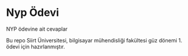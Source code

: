 # Nyp Ödevi
NYP ödevine ait cevaplar

Bu repo Siirt Üniversitesi, bilgisayar mühendisliği fakültesi güz dönemi 1. ödevi için hazırlanmıştır.
